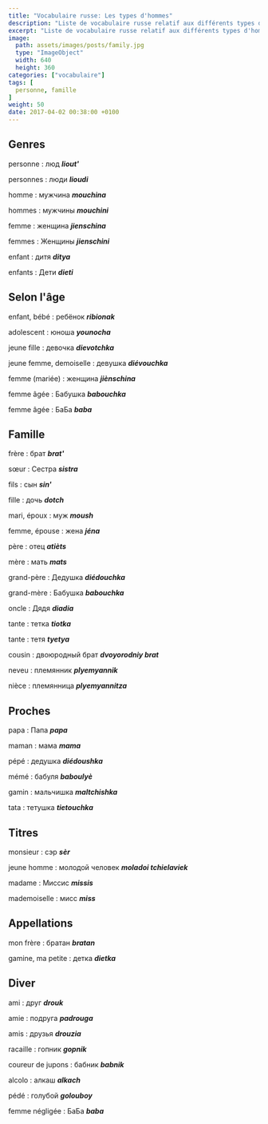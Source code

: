 ```yaml
---
title: "Vocabulaire russe: Les types d'hommes"
description: "Liste de vocabulaire russe relatif aux différents types d'homme et à la famille."
excerpt: "Liste de vocabulaire russe relatif aux différents types d'homme et à la famille."
image:
  path: assets/images/posts/family.jpg
  type: "ImageObject"
  width: 640
  height: 360
categories: ["vocabulaire"]
tags: [
  personne, famille
]
weight: 50
date: 2017-04-02 00:38:00 +0100
---
```


## Genres

personne
: люд
*__liout'__*

personnes
: люди
*__lioudi__*

homme
: мужчина
*__mouchina__*

hommes
: мужчины
*__mouchini__*

femme
: женщина
*__jienschina__*

femmes
: Женщины
*__jienschini__*

enfant
: дитя
*__ditya__*

enfants
: Дети
*__dieti__*


## Selon l'âge

enfant, bébé
: ребёнок
*__ribionak__*

adolescent
: юноша
*__younocha__*

jeune fille
: девочка
*__dievotchka__*

jeune femme, demoiselle
: девушка
*__diévouchka__*

femme (mariée)
: женщина
*__jiènschina__*

femme âgée
: Бабушка
*__babouchka__*

femme âgée
: БаБа
*__baba__*


## Famille

frère
: брат
*__brat'__*

sœur
: Сестра
*__sistra__*

fils
: сын
*__sin'__*

fille
: дочь
*__dotch__*

mari, époux
: муж
*__moush__*

femme, épouse
: жена
*__jéna__*

père
: отец
*__atièts__*

mère
: мать
*__mats__*

grand-père
: Дедушка
*__diédouchka__*

grand-mère
: Бабушка
*__babouchka__*

oncle
: Дядя
*__diadia__*

tante
: тетка
*__tiotka__*

tante
: тетя
*__tyetya__*

cousin
: двоюродный брат
*__dvoyorodniy brat__*

neveu
: племянник
*__plyemyannik__*

nièce
: племянница
*__plyemyannitza__*


## Proches

papa
: Папа
*__papa__*

maman
: мама
*__mama__*

pépé
: дедушка
*__diédoushka__*

mémé
: бабуля
*__baboulyè__*

gamin
: мальчишка
*__maltchishka__*

tata
: тетушка
*__tietouchka__*


## Titres

monsieur
: сэр
*__sèr__*

jeune homme
: молодой человек
*__moladoi tchielaviek__*

madame
: Миссис
*__missis__*

mademoiselle
: мисс
*__miss__*


## Appellations

mon frère
: братан
*__bratan__*

gamine, ma petite
: детка
*__dietka__*


## Diver

ami
: друг
*__drouk__*

amie
: подруга
*__padrouga__*

amis
: друзья
*__drouzia__*

racaille
: гопник
*__gopnik__*

coureur de jupons
: бабник
*__babnik__*

alcolo
: алкаш
*__аlkach__*

pédé
: голубой
*__golouboy__*

femme négligée
: БаБа
*__baba__*
